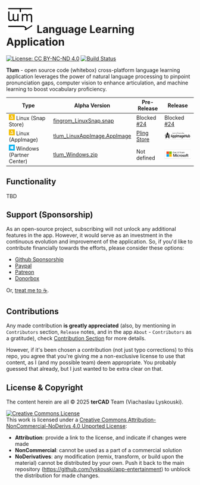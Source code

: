 # <img src="./docs/design-flow/logo/tlum.svg" alt="Tlum Logo" width="75"/> Language Learning Application
[![License: CC BY-NC-ND 4.0](https://img.shields.io/badge/License-CC_BY--NC--ND_4.0-lightgrey.svg)](https://creativecommons.org/licenses/by-nc-nd/4.0/) 
[![Build Status](https://github.com/lyskouski/app-language/actions/workflows/build.yml/badge.svg)](https://github.com/lyskouski/app-language/actions/workflows/build.yml)

**Tlum** - open source code (whitebox) cross-platform language learning application leverages the power of natural language processing to 
pinpoint pronunciation gaps, computer vision to enhance articulation, and machine learning to boost vocabulary proficiency.

| Type                     | Alpha Version         | Pre-Release                   | Release                       |
| ------------------------ | ----------------------| ----------------------------- | ----------------------------- |
| ![Linux](./docs/design-flow/icons/linux.png) Linux (Snap Store)       | [fingrom_LinuxSnap.snap](https://github.com/lyskouski/app-language/releases/latest) | Blocked [#24](https://github.com/lyskouski/app-language/issues/24) | Blocked [#24](https://github.com/lyskouski/app-language/issues/24) |
| ![Linux](./docs/design-flow/icons/linux.png) Linux (AppImage)         | [tlum_LinuxAppImage.AppImage](https://github.com/lyskouski/app-language/releases/latest) | [Pling Store](https://www.pling.com/p/2322736/) | [![App Image Hub](./docs/design-flow/badges/appimagehub.png)](https://www.appimagehub.com/p/2322736/) |
| ![Windows](./docs/design-flow/icons/windows.png) Windows (Partner Center) | [tlum_Windows.zip](https://github.com/lyskouski/app-language/releases/latest) | Not defined | [![Microsoft Store](./docs/design-flow/badges/windows.png)](https://apps.microsoft.com/detail/9nmkx9hvsvbp) |


## Functionality

TBD

## Support (Sponsorship)

As an open-source project, subscribing will not unlock any additional features in the app. However, it would serve as 
an investment in the continuous evolution and improvement of the application. So, if you'd like to contribute 
financially towards the efforts, please consider these options:

* [Github Sponsorship](https://github.com/users/lyskouski/sponsorship)
* [Paypal](https://www.paypal.me/terCAD)
* [Patreon](https://www.patreon.com/terCAD)
* [Donorbox](https://donorbox.org/tercad)

Or, [treat me to :coffee:](https://www.buymeacoffee.com/lyskouski).

## Contributions

Any made contribution **is greatly appreciated** (also, by mentioning in `Contributors` section, `Release` notes, and 
in the app `About` - `Contributors` as a gratitude), check [Contribution Section](./CONTRIBUTING.md) for more details.

However, if it's been chosen a contribution (not just typo corrections) to this repo, you agree that you're giving
me a non-exclusive license to use that content, as I (and my possible team) deem appropriate. You probably guessed 
that already, but I just wanted to be extra clear on that.

## License & Copyright

The content herein are all &copy; 2025 **terCAD** Team (Viachaslau Lyskouski).

<a rel="license" href="http://creativecommons.org/licenses/by-nc-nd/4.0/"><img alt="Creative Commons License" style="border-width:0" src="https://i.creativecommons.org/l/by-nc-nd/4.0/88x31.png" /></a><br />This work is licensed under a <a rel="license" href="http://creativecommons.org/licenses/by-nc-nd/4.0/">Creative Commons Attribution-NonCommercial-NoDerivs 4.0 Unported License</a>:
- **Attribution**: provide a link to the license, and indicate if changes were made
- **NonCommercial**: cannot be used as a part of a commercial solution
- **NoDerivatives**: any modification (remix, transform, or build upon the material) cannot be distributed by your own. 
  Push it back to the main repository (https://github.com/lyskouski/app-entertainment) to unblock the distribution for made 
  changes.

